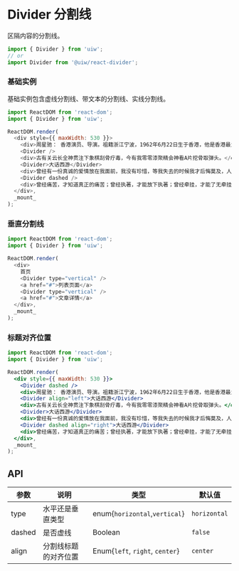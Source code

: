 Divider 分割线
===

区隔内容的分割线。

```jsx
import { Divider } from 'uiw';
// or
import Divider from '@uiw/react-divider';
```

### 基础实例

基础实例包含虚线分割线、带文本的分割线、实线分割线。

<!--DemoStart,bgWhite,codePen,codeSandbox-->
```js
import ReactDOM from 'react-dom';
import { Divider } from 'uiw';

ReactDOM.render(
  <div style={{ maxWidth: 530 }}>
    <div>周星驰： 香港演员、导演。祖籍浙江宁波，1962年6月22日生于香港，他是香港最为重要的喜剧片演员与编导之一。中学毕业以后考入香港无线电视台艺员训练班的夜间部。结业后成为无线艺人，最初曾在《香城浪子》《射雕英雄传》等剧集中担任临时演员。</div>
    <Divider />
    <div>古有关云长全神贯注下象棋刮骨疗毒，今有我零零漆聚精会神看A片挖骨取弹头。</div>
    <Divider>大话西游</Divider>
    <div>曾经有一份真诚的爱情放在我面前，我没有珍惜，等我失去的时候我才后悔莫及，人世间最痛苦的事莫过于此。 如果上天能够给我一个再来一次的机会，我会对那个女孩子说三个字：我爱你。 如果非要在这份爱上加上一个期限，我希望是…… 一万年</div>
    <Divider dashed />
    <div>曾经痛苦，才知道真正的痛苦；曾经执著，才能放下执著；曾经牵挂，才能了无牵挂。</div>
  </div>,
  _mount_
);
```
<!--End-->

### 垂直分割线

<!--DemoStart,bgWhite,codePen,codeSandbox-->
```js
import ReactDOM from 'react-dom';
import { Divider } from 'uiw';

ReactDOM.render(
  <div>
    首页
    <Divider type="vertical" />
    <a href="#">列表页面</a>
    <Divider type="vertical" />
    <a href="#">文章详情</a>
  </div>,
  _mount_
);
```
<!--End-->

### 标题对齐位置

<!--DemoStart,bgWhite,codePen,codeSandbox-->
```jsx
import ReactDOM from 'react-dom';
import { Divider } from 'uiw';

ReactDOM.render(
  <div style={{ maxWidth: 530 }}>
    <Divider dashed />
    <div>周星驰： 香港演员、导演。祖籍浙江宁波，1962年6月22日生于香港，他是香港最为重要的喜剧片演员与编导之一。中学毕业以后考入香港无线电视台艺员训练班的夜间部。结业后成为无线艺人，最初曾在《香城浪子》《射雕英雄传》等剧集中担任临时演员。</div>
    <Divider align="left">大话西游</Divider>
    <div>古有关云长全神贯注下象棋刮骨疗毒，今有我零零漆聚精会神看A片挖骨取弹头。</div>
    <Divider>大话西游</Divider>
    <div>曾经有一份真诚的爱情放在我面前，我没有珍惜，等我失去的时候我才后悔莫及，人世间最痛苦的事莫过于此。</div>
    <Divider dashed align="right">大话西游</Divider>
    <div>曾经痛苦，才知道真正的痛苦；曾经执著，才能放下执著；曾经牵挂，才能了无牵挂。</div>
  </div>,
  _mount_
);
```
<!--End-->

## API

| 参数 | 说明 | 类型 | 默认值 |
|--------- |-------- |--------- |-------- |
| type | 水平还是垂直类型 | enum{`horizontal`,`vertical`}	| `horizontal` |
| dashed | 是否虚线 |	Boolean	| `false` |
| align | 分割线标题的对齐位置 | Enum{`left`, `right`, `center`}	| `center` |

